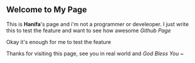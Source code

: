 ## Welcome to My Page

This is **Hanifa**'s page and i'm not a programmer or develeoper. I just write this to test the feature and want to see how awesome *Github Page*

Okay it's enough for me to test the feature

Thanks for visiting this page, see you in real world and 
*God Bless You ~*

